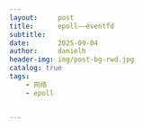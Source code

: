 ```yaml
---
layout:     post
title:      epoll——eventfd
subtitle:   
date:       2025-09-04
author:     danielh
header-img: img/post-bg-rwd.jpg
catalog: true
tags:
    - 网络
    - epoll


---
```


<!--stackedit_data:
eyJoaXN0b3J5IjpbLTc4NzYzNTY3M119
-->